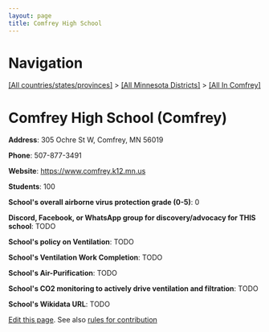 ```yaml
---
layout: page
title: Comfrey High School
---
```

# Navigation

[[All countries/states/provinces]](../../..) > [[All Minnesota Districts]](../..) > [[All In Comfrey]](..)

# Comfrey High School (Comfrey)

**Address**: 305 Ochre St W, Comfrey, MN 56019

**Phone**: 507-877-3491

**Website**: <https://www.comfrey.k12.mn.us>

**Students**: 100

**School's overall airborne virus protection grade (0-5)**: 0

**Discord, Facebook, or WhatsApp group for discovery/advocacy for THIS school**: TODO

**School's policy on Ventilation**: TODO

**School's Ventilation Work Completion**: TODO

**School's Air-Purification**: TODO

**School's CO2 monitoring to actively drive ventilation and filtration**: TODO

**School's Wikidata URL**: TODO


[Edit this page](https://github.com/ventilate-schools/MN/edit/main/./Comfrey/Comfrey_High_School.md). See also [rules for contribution](../../../contribution-rules/)
